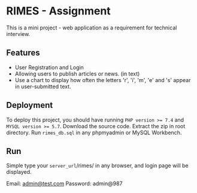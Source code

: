 
# RIMES - Assignment

This is a mini project - web application as a requirement for technical interview.


## Features

- User Registration and Login
- Allowing users to publish articles or news. (in text)
- Use a chart to display how often the letters 'r', 'i', 'm', 'e' and 's' appear in user-submitted text.


## Deployment

To deploy this project, you should have running `PHP version >= 7.4` and `MYSQL version >= 5.7`. 
Download the source code. Extract the zip in root directory. Run `rimes_db.sql` in any phpmyadmin or MySQL Workbench.

## Run

Simple type your `server_url`/rimes/ in any browser, and login page will be displayed.

Email: admin@test.com
Password: admin@987
